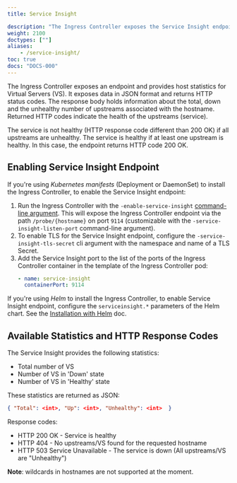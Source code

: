 ```yaml
---
title: Service Insight

description: "The Ingress Controller exposes the Service Insight endpoint."
weight: 2100
doctypes: [""]
aliases:
    - /service-insight/
toc: true
docs: "DOCS-000"
---
```



The Ingress Controller exposes an endpoint and provides host statistics for Virtual Servers (VS).
It exposes data in JSON format and returns HTTP status codes.
The response body holds information about the total, down and the unhealthy number of
upstreams associated with the hostname.
Returned HTTP codes indicate the health of the upstreams (service).

The service is not healthy (HTTP response code different than 200 OK) if all upstreams are unhealthy.
The service is healthy if at least one upstream is healthy. In this case, the endpoint returns HTTP code 200 OK.



## Enabling Service Insight Endpoint

If you're using *Kubernetes manifests* (Deployment or DaemonSet) to install the Ingress Controller, to enable the Service Insight endpoint:
1. Run the Ingress Controller with the `-enable-service-insight` [command-line argument](/nginx-ingress-controller/configuration/global-configuration/command-line-arguments). This will expose the Ingress Controller endpoint via the path `/probe/{hostname}` on port `9114` (customizable with the `-service-insight-listen-port` command-line argument).
1. To enable TLS for the Service Insight endpoint, configure the `-service-insight-tls-secret` cli argument with the namespace and name of a TLS Secret.
1. Add the Service Insight port to the list of the ports of the Ingress Controller container in the template of the Ingress Controller pod:
    ```yaml
    - name: service-insight
      containerPort: 9114
    ```

If you're using *Helm* to install the Ingress Controller, to enable Service Insight endpoint, configure the `serviceinsight.*` parameters of the Helm chart. See the [Installation with Helm](/nginx-ingress-controller/installation/installation-with-helm) doc.

## Available Statistics and HTTP Response Codes

The Service Insight provides the following statistics:

* Total number of VS
* Number of VS in 'Down' state
* Number of VS in 'Healthy' state

These statistics are returned as JSON:

```json
{ "Total": <int>, "Up": <int>, "Unhealthy": <int>  }
```

Response codes:

* HTTP 200 OK - Service is healthy
* HTTP 404 - No upstreams/VS found for the requested hostname
* HTTP 503 Service Unavailable - The service is down (All upstreams/VS are "Unhealthy")

**Note**: wildcards in hostnames are not supported at the moment.
